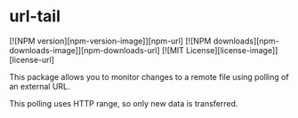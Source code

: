 # url-tail

[![NPM version][npm-version-image]][npm-url]
[![NPM downloads][npm-downloads-image]][npm-downloads-url]
[![MIT License][license-image]][license-url]

This package allows you to monitor changes to a remote file using polling of an external URL.

 This polling uses HTTP range, so only new data is transferred.
